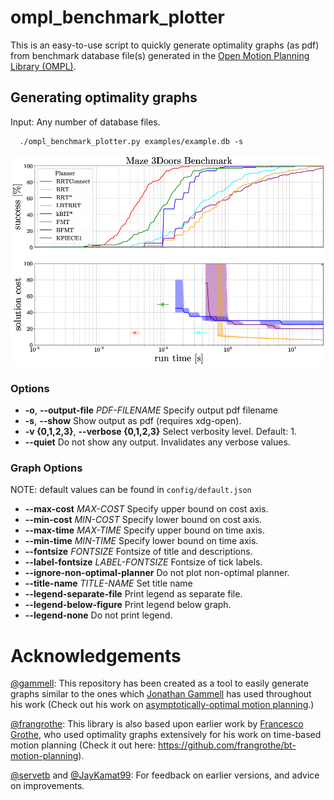 # ompl_benchmark_plotter

This is an easy-to-use script to quickly generate optimality graphs (as pdf) from benchmark database file(s) generated in the [Open Motion Planning Library (OMPL)](https://github.com/ompl/ompl).

## Generating optimality graphs

Input: Any number of database files. 
```
  ./ompl_benchmark_plotter.py examples/example.db -s
```

![Optimality Graph](examples/example.png)

### Options

* **-o**, **--output-file** _PDF-FILENAME_
  Specify output pdf filename 
* **-s**, **--show**
  Show output as pdf (requires xdg-open).
* **-v {0,1,2,3}**, **--verbose {0,1,2,3}**
  Select verbosity level. Default: 1.
* **--quiet**
  Do not show any output. Invalidates any verbose values.

### Graph Options

NOTE: default values can be found in ```config/default.json```

* **--max-cost** _MAX-COST_
  Specify upper bound on cost axis.
* **--min-cost** _MIN-COST_
  Specify lower bound on cost axis.
* **--max-time** _MAX-TIME_
  Specify upper bound on time axis.
* **--min-time** _MIN-TIME_
  Specify lower bound on time axis.
* **--fontsize** _FONTSIZE_
  Fontsize of title and descriptions.
* **--label-fontsize** _LABEL-FONTSIZE_
  Fontsize of tick labels.
* **--ignore-non-optimal-planner**
  Do not plot non-optimal planner.
* **--title-name** _TITLE-NAME_ 
  Set title name
* **--legend-separate-file**
  Print legend as separate file.
* **--legend-below-figure**
  Print legend below graph.
* **--legend-none**
  Do not print legend.

# Acknowledgements

[@gammell](https://github.com/gammell): This repository has been created as a tool to easily generate graphs similar to the
ones which [Jonathan Gammell](https://robotic-esp.com/people/gammell/) has used throughout his work (Check out his
work on [asymptotically-optimal motion planning](https://robotic-esp.com/code/bitstar/).)

[@frangrothe](https://github.com/frangrothe): This library is also based upon earlier work by [Francesco Grothe](https://github.com/frangrothe),
who used optimality graphs extensively for his work on time-based motion
planning (Check it out here: https://github.com/frangrothe/bt-motion-planning).

[@servetb](https://github.com/servetb) and [@JayKamat99](https://github.com/JayKamat99): For feedback on earlier versions, and advice on improvements.

